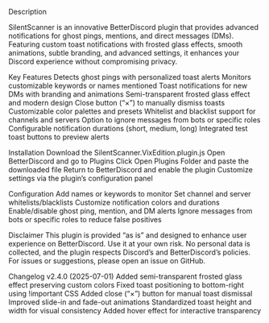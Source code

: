 Description

SilentScanner is an innovative BetterDiscord plugin that provides advanced notifications for ghost pings, mentions, and direct messages (DMs).
Featuring custom toast notifications with frosted glass effects, smooth animations, subtle branding, and advanced settings, it enhances your Discord experience without compromising privacy.

Key Features
Detects ghost pings with personalized toast alerts
Monitors customizable keywords or names mentioned
Toast notifications for new DMs with branding and animations
Semi-transparent frosted glass effect and modern design
Close button (“×”) to manually dismiss toasts
Customizable color palettes and presets
Whitelist and blacklist support for channels and servers
Option to ignore messages from bots or specific roles
Configurable notification durations (short, medium, long)
Integrated test toast buttons to preview alerts

Installation
Download the SilentScanner.VixEdition.plugin.js
Open BetterDiscord and go to Plugins
Click Open Plugins Folder and paste the downloaded file
Return to BetterDiscord and enable the plugin
Customize settings via the plugin’s configuration panel

Configuration
Add names or keywords to monitor
Set channel and server whitelists/blacklists
Customize notification colors and durations
Enable/disable ghost ping, mention, and DM alerts
Ignore messages from bots or specific roles to reduce false positives

Disclaimer
This plugin is provided “as is” and designed to enhance user experience on BetterDiscord.
Use it at your own risk.
No personal data is collected, and the plugin respects Discord’s and BetterDiscord’s policies.
For issues or suggestions, please open an issue on GitHub.

Changelog
v2.4.0 (2025-07-01)
Added semi-transparent frosted glass effect preserving custom colors
Fixed toast positioning to bottom-right using !important CSS
Added close (“×”) button for manual toast dismissal
Improved slide-in and fade-out animations
Standardized toast height and width for visual consistency
Added hover effect for interactive transparency

